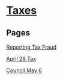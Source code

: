# [Taxes](#taxes)

## Pages

[Reporting Tax Fraud](#taxes/pages/taxes/fbposts/report-fraud)


[April 26 Tax](#taxes/pages/taxes/fbposts/april-26-tax)

[Council May 6](#taxes/pages/taxes/fbposts/council-may6)
